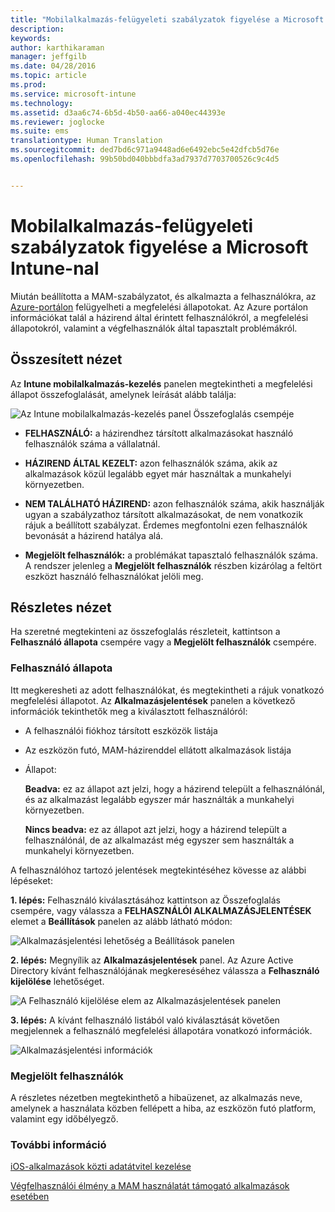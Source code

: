 ```yaml
---
title: "Mobilalkalmazás-felügyeleti szabályzatok figyelése a Microsoft Intune-nal | Microsoft Intune"
description: 
keywords: 
author: karthikaraman
manager: jeffgilb
ms.date: 04/28/2016
ms.topic: article
ms.prod: 
ms.service: microsoft-intune
ms.technology: 
ms.assetid: d3aa6c74-6b5d-4b50-aa66-a040ec44393e
ms.reviewer: joglocke
ms.suite: ems
translationtype: Human Translation
ms.sourcegitcommit: ded7bd6c971a9448ad6e6492ebc5e42dfcb5d76e
ms.openlocfilehash: 99b50bd040bbbdfa3ad7937d7703700526c9c4d5


---
```


# Mobilalkalmazás-felügyeleti szabályzatok figyelése a Microsoft Intune-nal
Miután beállította a MAM-szabályzatot, és alkalmazta a felhasználókra, az [Azure-portálon](https://portal.azure.com) felügyelheti a megfelelési állapotokat. Az Azure portálon információkat talál a házirend által érintett felhasználókról, a megfelelési állapotokról, valamint a végfelhasználók által tapasztalt problémákról.
## Összesített nézet
Az **Intune mobilalkalmazás-kezelés** panelen megtekintheti a megfelelési állapot összefoglalását, amelynek leírását alább találja:


![Az Intune mobilalkalmazás-kezelés panel Összefoglalás csempéje](../media/mam-azure-portal-user-status-summary.png)

-   **FELHASZNÁLÓ:** a házirendhez társított alkalmazásokat használó felhasználók száma a vállalatnál.

-   **HÁZIREND ÁLTAL KEZELT:** azon felhasználók száma, akik az alkalmazások közül legalább egyet már használtak a munkahelyi környezetben.

-   **NEM TALÁLHATÓ HÁZIREND:** azon felhasználók száma, akik használják ugyan a szabályzathoz társított alkalmazásokat, de nem vonatkozik rájuk a beállított szabályzat.  Érdemes megfontolni ezen felhasználók bevonását a házirend hatálya alá.

- **Megjelölt felhasználók:** a problémákat tapasztaló felhasználók száma. A rendszer jelenleg a **Megjelölt felhasználók** részben kizárólag a feltört eszközt használó felhasználókat jelöli meg.


## Részletes nézet
Ha szeretné megtekinteni az összefoglalás részleteit, kattintson a **Felhasználó állapota** csempére vagy a **Megjelölt felhasználók** csempére.

### Felhasználó állapota
Itt megkeresheti az adott felhasználókat, és megtekintheti a rájuk vonatkozó megfelelési állapotot. Az **Alkalmazásjelentések** panelen a következő információk tekinthetők meg a kiválasztott felhasználóról:
- A felhasználói fiókhoz társított eszközök listája
- Az eszközön futó, MAM-házirenddel ellátott alkalmazások listája
- Állapot:

  **Beadva:** ez az állapot azt jelzi, hogy a házirend települt a felhasználónál, és az alkalmazást legalább egyszer már használták a munkahelyi környezetben.

  **Nincs beadva:** ez az állapot azt jelzi, hogy a házirend települt a felhasználónál, de az alkalmazást még egyszer sem használták a munkahelyi környezetben.

A felhasználóhoz tartozó jelentések megtekintéséhez kövesse az alábbi lépéseket:

**1. lépés:**  Felhasználó kiválasztásához kattintson az Összefoglalás csempére, vagy válassza a **FELHASZNÁLÓI ALKALMAZÁSJELENTÉSEK** elemet a **Beállítások** panelen az alább látható módon:

![Alkalmazásjelentési lehetőség a Beállítások panelen](../media/mam-azure-portal-app-reporting-by-user-settings-blade.png)

**2. lépés:** Megnyílik az **Alkalmazásjelentések** panel. Az Azure Active Directory kívánt felhasználójának megkereséséhez válassza a **Felhasználó kijelölése** lehetőséget.

![A Felhasználó kijelölése elem az Alkalmazásjelentések panelen](../media/mam-azure-portal-app-reporting-select-user.png)

**3. lépés:** A kívánt felhasználó listából való kiválasztását követően megjelennek a felhasználó megfelelési állapotára vonatkozó információk.

![Alkalmazásjelentési információk](../media/mam-azure-portal-app-reporting-by-user.png)
### Megjelölt felhasználók
A részletes nézetben megtekinthető a hibaüzenet, az alkalmazás neve, amelynek a használata közben fellépett a hiba, az eszközön futó platform, valamint egy időbélyegző.  

### További információ
[iOS-alkalmazások közti adatátvitel kezelése](manage-data-transfer-between-ios-apps-with-microsoft-intune.md)

[Végfelhasználói élmény a MAM használatát támogató alkalmazások esetében](end-user-experience-for-mam-enabled-apps-with-microsoft-intune.md)



<!--HONumber=Jun16_HO4-->


